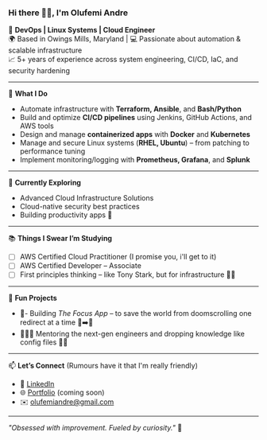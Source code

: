 ### Hi there 👋🏾, I'm Olufemi Andre 

🔧 **DevOps | Linux Systems | Cloud Engineer**  
🌍 Based in Owings Mills, Maryland | 💻 Passionate about automation & scalable infrastructure  
📈 5+ years of experience across system engineering, CI/CD, IaC, and security hardening  

---

💼 **What I Do**
- Automate infrastructure with **Terraform, Ansible**, and **Bash/Python**
- Build and optimize **CI/CD pipelines** using Jenkins, GitHub Actions, and AWS tools
- Design and manage **containerized apps** with **Docker** and **Kubernetes**
- Manage and secure Linux systems (**RHEL, Ubuntu**) – from patching to performance tuning
- Implement monitoring/logging with **Prometheus, Grafana**, and **Splunk**

---

🧠 **Currently Exploring**
- Advanced Cloud Infrastructure Solutions   
- Cloud-native security best practices  
- Building productivity apps  🚀

---


📚 **Things I Swear I’m Studying**
- [ ] AWS Certified Cloud Practitioner (I promise you, i'll get to it)  
- [ ] AWS Certified Developer – Associate  
- [ ] First principles thinking – like Tony Stark, but for infrastructure 🧠🧲
---

🌱 **Fun Projects**
- 🧠- Building *The Focus App* – to save the world from doomscrolling one redirect at a time 📵➡️📘  
- 👨🏽‍🏫 Mentoring the next-gen engineers and dropping knowledge like config files 🔧📘

---

📫 **Let’s Connect** (Rumours have it that I'm really friendly) 
- 💼 [LinkedIn](https://www.linkedin.com/in/olufemiandre/)
- 🌐 [Portfolio](#) (coming soon)
- ✉️ olufemiandre@gmail.com

---

_"Obsessed with improvement. Fueled by curiosity."_ 🚀
